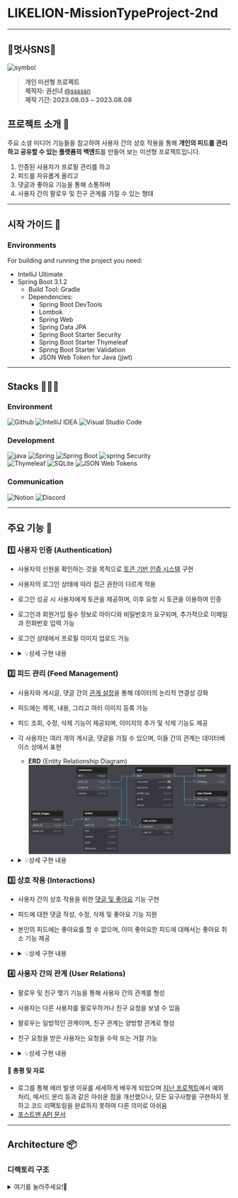 # LIKELION-MissionTypeProject-2nd

---
## 📮멋사SNS📮️
<img src="https://upload.wikimedia.org/wikipedia/commons/4/48/LIKELION_brandsymbol.png" width="200" alt="symbol">

> **개인 미션형 프로젝트** <br/> **제작자: 권선녀** [@sssssn](https://github.com/sssssn) <br/> **제작 기간: 2023.08.03 ~ 2023.08.08**

## 프로젝트 소개 🦁
주요 소셜 미디어 기능들을 참고하여 사용자 간의 상호 작용을 통해 **개인의 피드를 관리하고 공유할 수 있는 플랫폼의 백엔드**를 만들어 보는 미션형 프로젝트입니다. </br>
1. 인증된 사용자가 프로필 관리를 하고
2. 피드를 자유롭게 올리고
3. 댓글과 좋아요 기능을 통해 소통하며
4. 사용자 간의 팔로우 및 친구 관계를 가질 수 있는 형태

---
## 시작 가이드 🌈
### Environments
For building and running the project you need:

- IntelliJ Ultimate
- Spring Boot 3.1.2
    - Build Tool: Gradle
    - Dependencies:
        - Spring Boot DevTools
        - Lombok
        - Spring Web
        - Spring Data JPA
        - Spring Boot Starter Security
        - Spring Boot Starter Thymeleaf
        - Spring Boot Starter Validation
        - JSON Web Token for Java (jjwt)

---
## Stacks 👩🏻‍💻
### Environment
![Github](https://img.shields.io/badge/GitHub-181717?style=for-the-badge&logo=GitHub&logoColor=white)
![IntelliJ IDEA](https://img.shields.io/badge/IntelliJ%20Idea-000000?style=for-the-badge&logo=IntelliJ%20IDEA&logoColor=white)
![Visual Studio Code](https://img.shields.io/badge/Visual%20Studio%20Code-007ACC?style=for-the-badge&logo=Visual%20Studio%20Code&logoColor=white)

### Development
![java](https://img.shields.io/badge/Java-007396?style=for-the-badge&logo=Java&logoColor=white)
![Spring](https://img.shields.io/badge/Spring-6DB33F?style=for-the-badge&logo=Spring&logoColor=white)
![Spring Boot](https://img.shields.io/badge/Spring%20Boot-6DB33F?style=for-the-badge&logo=Spring%20Boot&logoColor=white)
![spring Security](https://img.shields.io/badge/Spring%20Security-6DB33F?style=for-the-badge&logo=Spring%20Security&logoColor=white) <br/>
![Thymeleaf](https://img.shields.io/badge/Thymeleaf-005F0F?style=for-the-badge&logo=Thymeleaf&logoColor=white)
![SQLite](https://img.shields.io/badge/SQLite-003B57?style=for-the-badge&logo=SQLite&logoColor=white)
![JSON Web Tokens](https://img.shields.io/badge/JSON%20Web%20Tokens-000000?style=for-the-badge&logo=JSON%20Web%20Tokens&logoColor=white)

### Communication
![Notion](https://img.shields.io/badge/Notion-000000?style=for-the-badge&logo=Notion&logoColor=white)
![Discord](https://img.shields.io/badge/Discord-5865F2?style=for-the-badge&logo=Discord&logoColor=white)

---
## 주요 기능 🌟

### 1️⃣ 사용자 인증 (Authentication)
- 사용자의 신원을 확인하는 것을 목적으로 [토큰 기반 인증 시스템](https://github.com/likelion-backend-5th/Project_2_KwonSunNyeo/commits/day1) 구현
- 사용자의 로그인 상태에 따라 접근 권한이 다르게 적용
- 로그인 성공 시 사용자에게 토큰을 제공하며, 이후 요청 시 토큰을 이용하여 인증
- 로그인과 회원가입 필수 정보로 아이디와 비밀번호가 요구되며, 추가적으로 이메일과 전화번호 입력 가능
- 로그인 상태에서 프로필 이미지 업로드 가능
- <details>
    <summary>💡상세 구현 내용</summary>

    - `UserController` 를 통해 로그인, 로그아웃, 회원가입 기능 구현
    - `UserEntity` 를 통해 사용자 인증 정보를 데이터베이스에 저장하기 위한 엔티티 클래스 생성
    - `UserRepository` 를 통해 JPA를 이용한 사용자 관리 기능과 사용자 이름으로 정보 로드 기능 추가
    - `JwtUtils` `JwtFilter` 를 통해 JWT 토큰 인증 및 필터 기능 추가
</details>

### 2️⃣ 피드 관리 (Feed Management)
- 사용자와 게시글, 댓글 간의 [관계 설정](https://github.com/likelion-backend-5th/Project_2_KwonSunNyeo/commits/day2)을 통해 데이터의 논리적 연결성 강화
- 피드에는 제목, 내용, 그리고 여러 이미지 등록 가능
- 피드 조회, 수정, 삭제 기능이 제공되며, 이미지의 추가 및 삭제 기능도 제공
- 각 사용자는 여러 개의 게시글, 댓글을 가질 수 있으며, 이들 간의 관계는 데이터베이스 상에서 표현
    - **ERD** (Entity Relationship Diagram) <br/> <img src="README_ERD.png" width="600" alt="ERD">
- <details>
    <summary>💡상세 구현 내용</summary>

    - `Article, Comment, UserEntity` 를 통해 각 엔티티 사이의 관계 설정
    - `WebSecurityConfig` 를 통해 권한에 따른 접근 제한 설정 추가
    - `CustomException` `CustomExceptionHandler` 를 통해 예외 발생 시 적절한 HTTP 상태 코드와 함께 사용자에게 의미 있는 메시지 전달
    - `CustomExceptionCode` 를 통해 서비스 로직 내에서 발생하는 예외들을 커스텀 예외로 처리하고, 각 예외에 맞는 응답 메시지 및 상태 코드 반환
</details>

### 3️⃣ 상호 작용 (Interactions)
- 사용자 간의 상호 작용을 위한 [댓글 및 좋아요](https://github.com/likelion-backend-5th/Project_2_KwonSunNyeo/commits/day3) 기능 구현
- 피드에 대한 댓글 작성, 수정, 삭제 및 좋아요 기능 지원
- 본인의 피드에는 좋아요를 할 수 없으며, 이미 좋아요한 피드에 대해서는 좋아요 취소 기능 제공
- <details>
    <summary>💡상세 구현 내용</summary>

    - `*Controller` 를 통해 각 기능별 사용자 권한 검증 로직 설정
    - `*Controller` 를 통해 사용자에게 좋아요 상태를 토글(toggle)하는 기능 제공
</details>

### 4️⃣ 사용자 간의 관계 (User Relations)
- 팔로우 및 친구 맺기 기능을 통해 사용자 간의 관계를 형성
- 사용자는 다른 사용자를 팔로우하거나 친구 요청을 보낼 수 있음
- 팔로우는 일방적인 관계이며, 친구 관계는 양방향 관계로 형성
- 친구 요청을 받은 사용자는 요청을 수락 또는 거절 가능
- <details>
    <summary>💡상세 구현 내용</summary>

    - ⚠️ 미구현
</details>

#### 📑 총평 및 자료
- 로그를 통해 에러 발생 이유를 세세하게 배우게 되었으며 [지난 프로젝트](https://github.com/likelion-backend-5th/Project_1_KwonSunNyeo)에서 예외 처리, 메서드 분리 등과 같은 아쉬운 점을 개선했으나, 모든 요구사항을 구현하지 못하고 코드 리팩토링을 완료하지 못하여 다른 의미로 아쉬움
- [포스트맨 API 문서](https://documenter.getpostman.com/view/28055949/2s9Xy2MrGw)

---
## Architecture 📦

### 디렉토리 구조
<details>
<summary>여기를 눌러주세요!🌱</summary>

```bash
📦sns
 ┣ 📂gradle
 ┃ ┗ 📂wrapper
 ┃ ┃ ┣ 📜gradle-wrapper.jar
 ┃ ┃ ┗ 📜gradle-wrapper.properties
 ┣ 📂src
 ┃ ┣ 📂main
 ┃ ┃ ┣ 📂java
 ┃ ┃ ┃ ┗ 📂com
 ┃ ┃ ┃ ┃ ┗ 📂likelion
 ┃ ┃ ┃ ┃ ┃ ┗ 📂sns
 ┃ ┃ ┃ ┃ ┃ ┃ ┣ 📂config
 ┃ ┃ ┃ ┃ ┃ ┃ ┃ ┣ 📜PasswordEncoderConfig.java
 ┃ ┃ ┃ ┃ ┃ ┃ ┃ ┗ 📜WebSecurityConfig.java
 ┃ ┃ ┃ ┃ ┃ ┃ ┣ 📂exception
 ┃ ┃ ┃ ┃ ┃ ┃ ┃ ┣ 📜CustomException.java
 ┃ ┃ ┃ ┃ ┃ ┃ ┃ ┣ 📜CustomExceptionCode.java
 ┃ ┃ ┃ ┃ ┃ ┃ ┃ ┗ 📜GlobalExceptionHandler.java
 ┃ ┃ ┃ ┃ ┃ ┃ ┣ 📂jwt
 ┃ ┃ ┃ ┃ ┃ ┃ ┃ ┣ 📜TokenExceptionFilter.java
 ┃ ┃ ┃ ┃ ┃ ┃ ┃ ┣ 📜TokenFilter.java
 ┃ ┃ ┃ ┃ ┃ ┃ ┃ ┗ 📜TokenUtils.java
 ┃ ┃ ┃ ┃ ┃ ┃ ┣ 📂user
 ┃ ┃ ┃ ┃ ┃ ┃ ┃ ┣ 📂dto
 ┃ ┃ ┃ ┃ ┃ ┃ ┃ ┃ ┣ 📜MessageResponseDto.java
 ┃ ┃ ┃ ┃ ┃ ┃ ┃ ┃ ┣ 📜TokenResponseDto.java
 ┃ ┃ ┃ ┃ ┃ ┃ ┃ ┃ ┣ 📜UserLoginDto.java
 ┃ ┃ ┃ ┃ ┃ ┃ ┃ ┃ ┗ 📜UserRegisterDto.java
 ┃ ┃ ┃ ┃ ┃ ┃ ┃ ┣ 📜CustomUserDetails.java
 ┃ ┃ ┃ ┃ ┃ ┃ ┃ ┣ 📜CustomUserDetailsManager.java
 ┃ ┃ ┃ ┃ ┃ ┃ ┃ ┣ 📜UserController.java
 ┃ ┃ ┃ ┃ ┃ ┃ ┃ ┣ 📜UserEntity.java
 ┃ ┃ ┃ ┃ ┃ ┃ ┃ ┣ 📜UserRepository.java
 ┃ ┃ ┃ ┃ ┃ ┃ ┃ ┗ 📜UserService.java
 ┃ ┃ ┃ ┃ ┃ ┃ ┣ 📂article
 ┃ ┃ ┃ ┃ ┃ ┃ ┃ ┣ 📂dto
 ┃ ┃ ┃ ┃ ┃ ┃ ┃ ┃ ┣ 📜ArticleListResponseDto.java
 ┃ ┃ ┃ ┃ ┃ ┃ ┃ ┃ ┣ 📜ArticleRegisterDto.java
 ┃ ┃ ┃ ┃ ┃ ┃ ┃ ┃ ┣ 📜ArticleResponseDto.java
 ┃ ┃ ┃ ┃ ┃ ┃ ┃ ┃ ┗ 📜ArticleUpdateDto.java
 ┃ ┃ ┃ ┃ ┃ ┃ ┃ ┣ 📂like
 ┃ ┃ ┃ ┃ ┃ ┃ ┃ ┃ ┣ 📜ArticleLikeController.java
 ┃ ┃ ┃ ┃ ┃ ┃ ┃ ┃ ┣ 📜ArticleLikeEntity.java
 ┃ ┃ ┃ ┃ ┃ ┃ ┃ ┃ ┣ 📜ArticleLikeRepository.java
 ┃ ┃ ┃ ┃ ┃ ┃ ┃ ┃ ┗ 📜ArticleLikeService.java
 ┃ ┃ ┃ ┃ ┃ ┃ ┃ ┣ 📜ArticleController.java
 ┃ ┃ ┃ ┃ ┃ ┃ ┃ ┣ 📜ArticleEntity.java
 ┃ ┃ ┃ ┃ ┃ ┃ ┃ ┣ 📜ArticleImageEntity.java
 ┃ ┃ ┃ ┃ ┃ ┃ ┃ ┣ 📜ArticleImageRepository.java
 ┃ ┃ ┃ ┃ ┃ ┃ ┃ ┣ 📜ArticleRepository.java
 ┃ ┃ ┃ ┃ ┃ ┃ ┃ ┗ 📜ArticleService.java
 ┃ ┃ ┃ ┃ ┃ ┃ ┣ 📂comment
 ┃ ┃ ┃ ┃ ┃ ┃ ┃ ┣ 📂dto
 ┃ ┃ ┃ ┃ ┃ ┃ ┃ ┃ ┣ 📜CommentRequestDto.java
 ┃ ┃ ┃ ┃ ┃ ┃ ┃ ┃ ┗ 📜CommentResponseDto.java
 ┃ ┃ ┃ ┃ ┃ ┃ ┃ ┣ 📜CommentController.java
 ┃ ┃ ┃ ┃ ┃ ┃ ┃ ┣ 📜CommentEntity.java
 ┃ ┃ ┃ ┃ ┃ ┃ ┃ ┣ 📜CommentRepository.java
 ┃ ┃ ┃ ┃ ┃ ┃ ┃ ┗ 📜CommentService.java
 ┃ ┃ ┃ ┃ ┃ ┃ ┗ 📜SnsApplication.java
 ┃ ┃ ┣ 📂resources
 ┃ ┃ ┃ ┣ 📂static
 ┃ ┃ ┃ ┣ 📂templates
 ┃ ┃ ┃ ┗ 📜application.yaml
 ┃ ┃ ┗ 📂generated
 ┃ ┗ 📂test
 ┃ ┃ ┗ 📂java
 ┃ ┃ ┃ ┗ 📂com
 ┃ ┃ ┃ ┃ ┗ 📂likelion
 ┃ ┃ ┃ ┃ ┃ ┗ 📂sns
 ┃ ┃ ┃ ┃ ┃ ┃ ┗ 📜SnsApplicationTests.java
 ┣ 📂user_images
 ┃ ┗ 📂선녀
 ┃ ┃ ┗ 📜profile.png
 ┣ 📂article_images
 ┃ ┗ 📂선녀
 ┃ ┃ ┣ 📜image(1).png
 ┃ ┃ ┣ 📜image(2).png
 ┃ ┃ ┗ 📜image(3).png
 ┣ 📜.gitignore
 ┣ 📜build.gradle
 ┣ 📜gradlew
 ┣ 📜gradlew.bat
 ┣ 📜HELP.md
 ┣ 📜settings.gradle
 ┣ 📜db.sqlite
 ┣ 📜README.md
 ┣ 📜README_ERD.png
 ┗ 📜0803-0808 project.postman_collection.json
```
</details>
